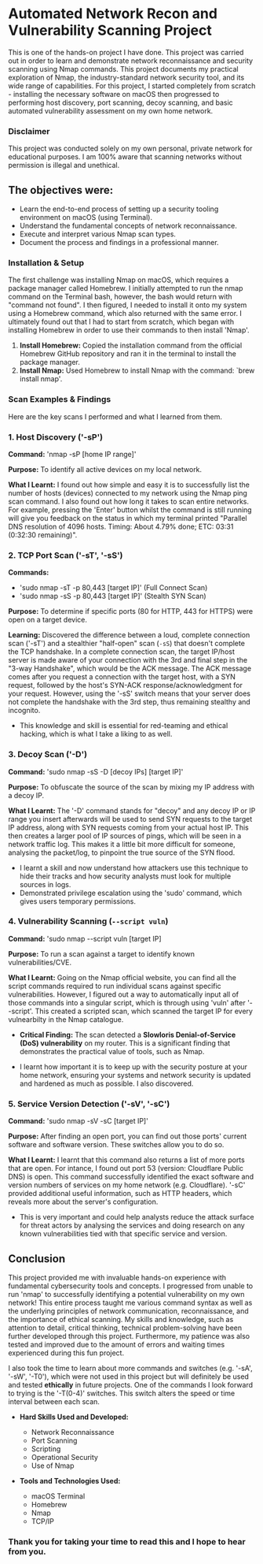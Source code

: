 # Automated Network Recon and Vulnerability Scanning Project

This is one of the hands-on project I have done. This project was carried out in order to learn and demonstrate network reconnaissance and security scanning using Nmap commands. This project documents my practical exploration of Nmap, the industry-standard network security tool, and its wide range of capabilities. For this project, I started completely from scratch - installing the necessary software on macOS then  progressed to performing host discovery, port scanning, decoy scanning, and basic automated vulnerability assessment on my own home network.

### Disclaimer

This project was conducted solely on my own personal, private network for educational purposes. I am 100% aware that scanning networks without permission is illegal and unethical.

## The objectives were:

- Learn the end-to-end process of setting up a security tooling environment on macOS (using Terminal).
- Understand the fundamental concepts of network reconnaissance.
- Execute and interpret various Nmap scan types.
- Document the process and findings in a professional manner.

### Installation & Setup

The first challenge was installing Nmap on macOS, which requires a package manager called Homebrew. I initially attempted to run the nmap command on the Terminal bash, however, the bash would return with "command not found". I then figured, I needed to install it onto my system using a Homebrew command, which also returned with the same error. I ultimately found out that I had to start from scratch, which began with installing Homebrew in order to use their commands to then install 'Nmap'.

1.  **Install Homebrew:** Copied the installation command from the official Homebrew GitHub repository and ran it in the terminal to install the package manager.
2.  **Install Nmap:** Used Homebrew to install Nmap with the command: `brew install nmap'.

### Scan Examples & Findings

Here are the key scans I performed and what I learned from them.

### 1. Host Discovery ('-sP')
**Command:** 'nmap -sP [home IP range]'

**Purpose:** To identify all active devices on my local network.

**What I Learnt:** I found out how simple and easy it is to successfully list the number of hosts (devices) connected to my network using the Nmap ping scan command. I also found out how long it takes to scan entire networks. For example, pressing the 'Enter' button whilst the command is still running will give you feedback on the status in which my terminal printed "Parallel DNS resolution of 4096 hosts. Timing: About 4.79% done; ETC: 03:31 (0:32:30 remaining)".

### 2. TCP Port Scan ('-sT', '-sS')
**Commands:**
- 'sudo nmap -sT -p 80,443 [target IP]' (Full Connect Scan)
- 'sudo nmap -sS -p 80,443 [target IP]'  (Stealth SYN Scan)

**Purpose:** To determine if specific ports (80 for HTTP, 443 for HTTPS) were open on a target device.

**Learning:** Discovered the difference between a loud, complete connection scan ('-sT') and a stealthier "half-open" scan (`-sS`) that doesn't complete the TCP handshake. In a complete connection scan, the target IP/host server is made aware of your connection with the 3rd and final step in the "3-way Handshake", which would be the ACK message. The ACK message comes after you request a connection with the target host, with a SYN request, followed by the host's SYN-ACK response/acknowledgment for your request. However, using the '-sS' switch means that your server does not complete the handshake with the 3rd step, thus remaining stealthy and incognito. 

- This knowledge and skill is essential for red-teaming and ethical hacking, which is what I take a liking to as well.

### 3. Decoy Scan ('-D')
**Command:** 'sudo nmap -sS -D [decoy IPs] [target IP]'

**Purpose:** To obfuscate the source of the scan by mixing my IP address with a decoy IP.

**What I Learnt:** The '-D' command stands for "decoy" and any decoy IP or IP range you insert afterwards will be used to send SYN requests to the target IP address, along with SYN requests coming from your actual host IP. This then creates a larger pool of IP sources of pings, which will be seen in a network traffic log. This makes it a little bit more difficult for someone, analysing the packet/log, to pinpoint the true source of the SYN flood.      

- I learnt a skill and now understand how attackers use this technique to hide their tracks and how security analysts must look for multiple sources in logs.
- Demonstrated privilege escalation using the 'sudo' command, which gives users temporary permissions.

### 4. Vulnerability Scanning (`--script vuln`)
**Command:** 'sudo nmap --script vuln [target IP]

**Purpose:** To run a scan against a target to identify known vulnerabilities/CVE.

**What I Learnt:** Going on the Nmap official website, you can find all the script commands required to run individual scans against specific vulnerabilities. However, I figured out a way to automatically input all of those commands into a singular script, which is through using 'vuln' after '--script'. This created a scripted scan, which scanned the target IP for every vulnearbilty in the Nmap catalogue. 

- **Critical Finding:** The scan detected a **Slowloris Denial-of-Service (DoS) vulnerability** on my router. This is a significant finding that demonstrates the practical value of tools, such as Nmap.

- I learnt how important it is to keep up with the security posture at your home network, ensuring your systems and network security is updated and hardened as much as possible. I also discovered.

### 5. Service Version Detection ('-sV', '-sC')
**Command:** 'sudo nmap -sV -sC [target IP]'

**Purpose:** After finding an open port, you can find out those ports' current software and software version. These switches allow you to do so.

**What I Learnt:** I learnt that this command also returns a list of more ports that are open. For intance, I found out port 53 (version: Cloudflare Public DNS) is open. This command successfully identified the exact software and version numbers of services on my home network (e.g. Cloudflare). '-sC' provided additional useful information, such as HTTP headers, which reveals more about the server's configuration. 

- This is very important and could help analysts reduce the attack surface for threat actors by analysing the services and doing research on any known vulnerabilities tied with that specific service and version. 

## Conclusion

This project provided me with invaluable hands-on experience with fundamental cybersecurity tools and concepts. I progressed from unable to run 'nmap' to successfully identifying a potential vulnerability on my own network! This entire process taught me various command syntax as well as the underlying principles of network communication, reconnaissance, and the importance of ethical scanning. My skills and knowledge, such as attention to detail, critical thinking, technical problem-solving have been further developed through this project. Furthermore, my patience was also tested and improved due to the amount of errors and waiting times experienced during this fun project.

I also took the time to learn about more commands and switches (e.g. '-sA', '-sW', '-T0'), which were not used in this project but will definitely be used and tested **ethically** in future projects. One of the commands I look forward to trying is the '-T(0-4)' switches. This switch alters the speed or time interval between each scan. 

- **Hard Skills Used and Developed:**
  - Network Reconnaissance
  - Port Scanning
  - Scripting
  - Operational Security
  - Use of Nmap 
  

- **Tools and Technologies Used:**

  - macOS Terminal
  - Homebrew
  - Nmap
  - TCP/IP

### Thank you for taking your time to read this and I hope to hear from you.
